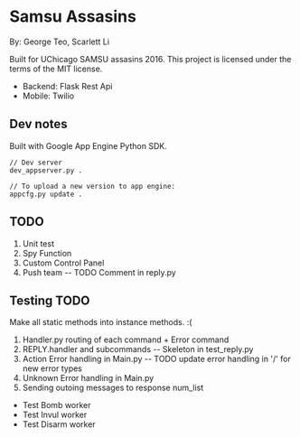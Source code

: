 # Samsu Assasins

By: George Teo, Scarlett Li

Built for UChicago SAMSU assasins 2016. 
This project is licensed under the terms of the MIT license.

- Backend: Flask Rest Api	
- Mobile: Twilio

## Dev notes

Built with Google App Engine Python SDK.

```
// Dev server
dev_appserver.py .

// To upload a new version to app engine:
appcfg.py update .
```

## TODO

1. Unit test
2. Spy Function
3. Custom Control Panel
5. Push team -- TODO Comment in reply.py

## Testing TODO

Make all static methods into instance methods. :(

1. Handler.py routing of each command + Error command
3. REPLY.handler and subcommands -- Skeleton in test_reply.py
7. Action Error handling in Main.py -- TODO update error handling in '/' for new error types
8. Unknown Error handling in Main.py
9. Sending outoing messages to response num_list


- Test Bomb worker
- Test Invul worker
- Test Disarm worker



